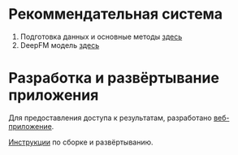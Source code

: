 # Рекоммендательная система
1. Подготовка данных и основные методы [здесь](./notebooks/rec_sys_notebook_1_of_2.ipynb)
2. DeepFM модель [здесь](./notebooks/rec_sys_notebook_2_of_2.ipynb)

# Разработка и развёртывание приложения
Для предоставления доступа к результатам, разработано [веб-приложение](https://misis-rec-sys.herokuapp.com).

[Инструкции](./frontend.md) по сборке и развёртыванию.
